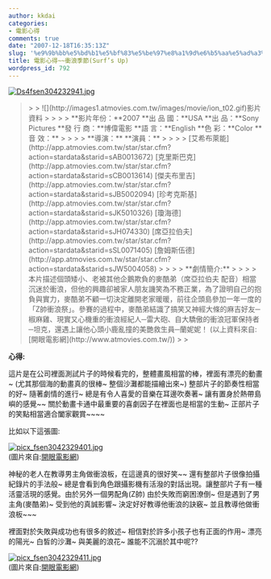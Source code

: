 ```yaml
---
author: kkdai
categories:
- 電影心得
comments: true
date: "2007-12-18T16:35:13Z"
slug: '%e9%9b%bb%e5%bd%b1%e5%bf%83%e5%be%97%e8%a1%9d%e6%b5%aa%e5%ad%a3%e7%af%80surfs-up'
title: 電影心得~~衝浪季節(Surf’s Up)
wordpress_id: 792
---
```


[![Ds4fsen304232941.jpg](http://farm3.static.flickr.com/2407/2120190986_6bce4c1971.jpg)](http://www.flickr.com/photos/27643002@N00/2120190986/)

 

<blockquote>  
> 
> ![](http://images1.atmovies.com.tw/images/movie/ion_t02.gif)影片資料 
> 
>    
> 
> **影片年份：**2007         
**出 品 國：**USA         
**出 品：**Sony Pictures         
**發 行 商：**博偉電影         
**語 言：**English         
**色 彩：**Color         
**音 效：**
> 
>    
> 
> **導演：** **演員：**
> 
>    
> 
> [艾希布萊能](http://app.atmovies.com.tw/star/star.cfm?action=stardata&starid=sAB0013672)         
[克里斯巴克](http://app.atmovies.com.tw/star/star.cfm?action=stardata&starid=sCB0013614)         
[傑夫布里吉](http://app.atmovies.com.tw/star/star.cfm?action=stardata&starid=sJB5002094)         
[珍考克斯基](http://app.atmovies.com.tw/star/star.cfm?action=stardata&starid=sJK5010326)         
[瓊海德](http://app.atmovies.com.tw/star/star.cfm?action=stardata&starid=sJH074330)         
[席亞拉伯夫](http://app.atmovies.com.tw/star/star.cfm?action=stardata&starid=sSL0071405)         
[詹姆斯伍德](http://app.atmovies.com.tw/star/star.cfm?action=stardata&starid=sJW5004058)
> 
>    
> 
> **劇情簡介:**
> 
>    
> 
> 本片描述個頭矮小、老被其他企鵝欺負的麥酷弟（席亞拉伯夫 配音）相當沉迷於衝浪，但他的興趣卻被家人朋友譏笑為不務正業，為了證明自己的抱負與實力，麥酷弟不顧一切決定離開老家暖暖，前往企頭島參加一年一度的「Z帥衝浪祭」。參賽的過程中，麥酷弟結識了搞笑又神經大條的麻吉好友─椒麻雞、現實又心機重的衝浪經紀人─雷大砲、自大驕傲的衝浪冠軍保持者─坦克，還遇上讓他心頭小鹿亂撞的美艷救生員─蘭妮妮！        
(以上資料來自: [開眼電影網](http://www.atmovies.com.tw/))
> 
> </blockquote>

 

**心得:**

 

這片是在公司裡面測試片子的時候看完的，整體畫風相當的棒，裡面有漂亮的動畫~ (尤其那個海的動畫真的很棒~ 整個沙灘都能描繪出來~) 整部片子的節奏性相當的好~ 隨著劇情的進行~ 總是有令人喜愛的音樂在耳邊吹奏著~ 讓有置身於熱帶島嶼的感覺~~ 關於動畫卡通中最重要的喜劇因子在裡面也是相當的生動~ 正部片子的笑點相當適合闔家觀賞~~~~ 


<!--more-->
  

比如以下這張圖:

 

[![picx_fsen3042329401.jpg](http://farm3.static.flickr.com/2352/2120191066_0d64c49c5f.jpg)](http://www.flickr.com/photos/27643002@N00/2120191066/)       
(圖片來自:[開眼電影網](http://www.atmovies.com.tw/))

 

神秘的老人在教導男主角做衝浪板，在這邊真的很好笑~~ 還有整部片子很像拍攝紀錄片的手法般~ 總是會看到角色跟攝影機有活潑的對話出現。讓整部片子有一種活靈活現的感覺。由於另外一個男配角(Z帥) 由於失敗而窮困潦倒~ 但是遇到了男主角(麥酷弟)~ 受到他的真誠影響~ 決定好好教導他衝浪的訣竅~ 並且教導他做衝浪板~~~

 

裡面對於失敗與成功也有很多的敘述~ 相信對於許多小孩子也有正面的作用~ 漂亮的陽光~ 白皙的沙灘~ 與美麗的浪花~ 誰能不沉溺於其中呢??

 

[](http://www.flickr.com/photos/27643002@N00/2120190986/)

 

[![picx_fsen3042329411.jpg](http://farm3.static.flickr.com/2401/2119409905_a4a8ec5384.jpg)](http://www.flickr.com/photos/27643002@N00/2119409905/)       
(圖片來自:[開眼電影網](http://www.atmovies.com.tw/))
